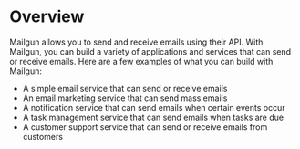 # Overview

Mailgun allows you to send and receive emails using their API. With Mailgun,
you can build a variety of applications and services that can send or receive
emails. Here are a few examples of what you can build with Mailgun:

- A simple email service that can send or receive emails
- An email marketing service that can send mass emails
- A notification service that can send emails when certain events occur
- A task management service that can send emails when tasks are due
- A customer support service that can send or receive emails from customers
